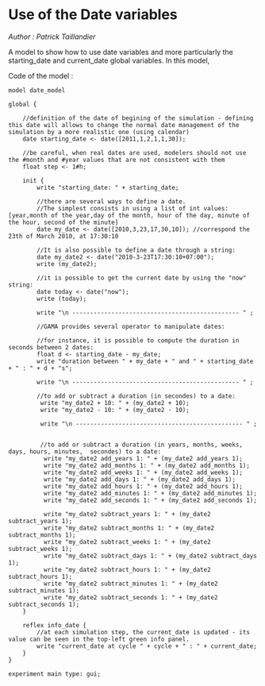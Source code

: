 [//]: # (keyword|operator_add_years)
[//]: # (keyword|operator_add_months)
[//]: # (keyword|operator_add_weeks)
[//]: # (keyword|operator_add_days)
[//]: # (keyword|operator_add_hours)
[//]: # (keyword|operator_add_minutes)
[//]: # (keyword|operator_add_seconds)
[//]: # (keyword|operator_subtract_years)
[//]: # (keyword|operator_subtract_months)
[//]: # (keyword|operator_subtract_weeks)
[//]: # (keyword|operator_subtract_days)
[//]: # (keyword|operator_subtract_hours)
[//]: # (keyword|operator_subtract_minutes)
[//]: # (keyword|operator_subtract_seconds)
[//]: # (keyword|concept_date)
# Use of the Date variables


_Author :  Patrick Taillandier_

A model to show how to use date variables and more particularly the starting_date and current_date global variables. In this model,


Code of the model : 

```
model date_model 

global {
	
	//definition of the date of begining of the simulation - defining this date will allows to change the normal date management of the simulation by a more realistic one (using calendar) 
	date starting_date <- date([2011,1,2,1,1,30]);
	
	//be careful, when real dates are used, modelers should not use the #month and #year values that are not consistent with them
	float step <- 1#h;
		
	init {
		write "starting_date: " + starting_date;
		
		//there are several ways to define a date.
		//The simplest consists in using a list of int values: [year,month of the year,day of the month, hour of the day, minute of the hour, second of the minute]
		date my_date <- date([2010,3,23,17,30,10]); //correspond the 23th of March 2010, at 17:30:10
		
		//It is also possible to define a date through a string:
		date my_date2 <- date("2010-3-23T17:30:10+07:00"); 
		write (my_date2);
	
		//it is possible to get the current date by using the "now" string:
		date today <- date("now"); 
		write (today);
		
		write "\n ----------------------------------------------- " ;
		
		//GAMA provides several operator to manipulate dates:	
			
		//for instance, it is possible to compute the duration in seconds between 2 dates:
		float d <- starting_date - my_date;
		write "duration between " + my_date + " and " + starting_date + " : " + d + "s";
		
		write "\n ----------------------------------------------- " ;
		
		//to add or subtract a duration (in secondes) to a date:
		 write "my_date2 + 10: " + (my_date2 + 10);
		 write "my_date2 - 10: " + (my_date2 - 10);
		 
		 write "\n ----------------------------------------------- " ;
		 
		 
		 //to add or subtract a duration (in years, months, weeks, days, hours, minutes,  secondes) to a date:
		  write "my_date2 add_years 1: " + (my_date2 add_years 1);
		  write "my_date2 add_months 1: " + (my_date2 add_months 1);
		  write "my_date2 add_weeks 1: " + (my_date2 add_weeks 1);
		  write "my_date2 add_days 1: " + (my_date2 add_days 1);
		  write "my_date2 add_hours 1: " + (my_date2 add_hours 1);
		  write "my_date2 add_minutes 1: " + (my_date2 add_minutes 1);
		  write "my_date2 add_seconds 1: " + (my_date2 add_seconds 1);
		  
		  write "my_date2 subtract_years 1: " + (my_date2 subtract_years 1);
		  write "my_date2 subtract_months 1: " + (my_date2 subtract_months 1);
		  write "my_date2 subtract_weeks 1: " + (my_date2 subtract_weeks 1);
		  write "my_date2 subtract_days 1: " + (my_date2 subtract_days 1);
		  write "my_date2 subtract_hours 1: " + (my_date2 subtract_hours 1);
		  write "my_date2 subtract_minutes 1: " + (my_date2 subtract_minutes 1);
		  write "my_date2 subtract_seconds 1: " + (my_date2 subtract_seconds 1);
	}
	
	reflex info_date {
		//at each simulation step, the current_date is updated - its value can be seen in the top-left green info panel.
		write "current_date at cycle " + cycle + " : " + current_date;
	}
}

experiment main type: gui;
```
